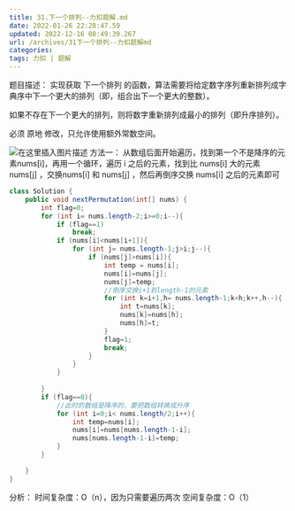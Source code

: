 ```yaml
---
title: 31.下一个排列--力扣题解.md
date: 2022-01-26 22:28:47.59
updated: 2022-12-16 08:49:39.267
url: /archives/31下一个排列--力扣题解md
categories: 
tags: 力扣 | 题解
---
```


﻿题目描述：
实现获取 下一个排列 的函数，算法需要将给定数字序列重新排列成字典序中下一个更大的排列（即，组合出下一个更大的整数）。

如果不存在下一个更大的排列，则将数字重新排列成最小的排列（即升序排列）。

必须 原地 修改，只允许使用额外常数空间。

![在这里插入图片描述](https://img-blog.csdnimg.cn/7b6d9f53187d40a88cc03aafb618e41a.png?x-oss-process=image/watermark,type_d3F5LXplbmhlaQ,shadow_50,text_Q1NETiBA5bGx5Lit5pyJ5pyo,size_20,color_FFFFFF,t_70,g_se,x_16)
方法一：
从数组后面开始遍历，找到第一个不是降序的元素nums[i]，再用一个循环，遍历 i 之后的元素，找到比 nums[i] 大的元素 nums[j] ，交换nums[i] 和 nums[j] ，然后再倒序交换 nums[i] 之后的元素即可

```java
class Solution {
    public void nextPermutation(int[] nums) {
        int flag=0;
        for (int i= nums.length-2;i>=0;i--){
            if (flag==1)
                break;
            if (nums[i]<nums[i+1]){
                for (int j= nums.length-1;j>i;j--){
                    if (nums[j]>nums[i]){
                        int temp = nums[i];
                        nums[i]=nums[j];
                        nums[j]=temp;
                        //倒序交换i+1到length-1的元素
                        for (int k=i+1,h= nums.length-1;k<h;k++,h--){
                            int t=nums[k];
                            nums[k]=nums[h];
                            nums[h]=t;
                        }
                        flag=1;
                        break;
                    }
                }
            }
            
        }
        if (flag==0){
            //此时的数组是降序的，要把数组转换成升序
            for (int i=0;i< nums.length/2;i++){
                int temp=nums[i];
                nums[i]=nums[nums.length-1-i];
                nums[nums.length-1-i]=temp;
            }
        }

    }
}
```
分析：
时间复杂度：O（n），因为只需要遍历两次
空间复杂度：O（1）